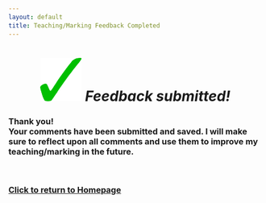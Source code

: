 ```yaml
---
layout: default
title: Teaching/Marking Feedback Completed
---
```


<div class="text-center">
  <h1 style="text-align: center;"><img style="font-size: 14px;" src="https://github.com/b-kennedy0/b-kennedy0.github.io/blob/master/assets/img/greentick.png?raw=true" alt="" width="82" height="86" />&nbsp;<em>Feedback submitted!</em></h1>
  <h3>Thank you!<br>Your comments have been submitted and saved. I will make sure to reflect upon all comments and use them to improve my teaching/marking in the future.</h3>
  <p>&nbsp;</p>
  <h3><a href="/index.html">Click to return to Homepage</a></h3>
</div>
